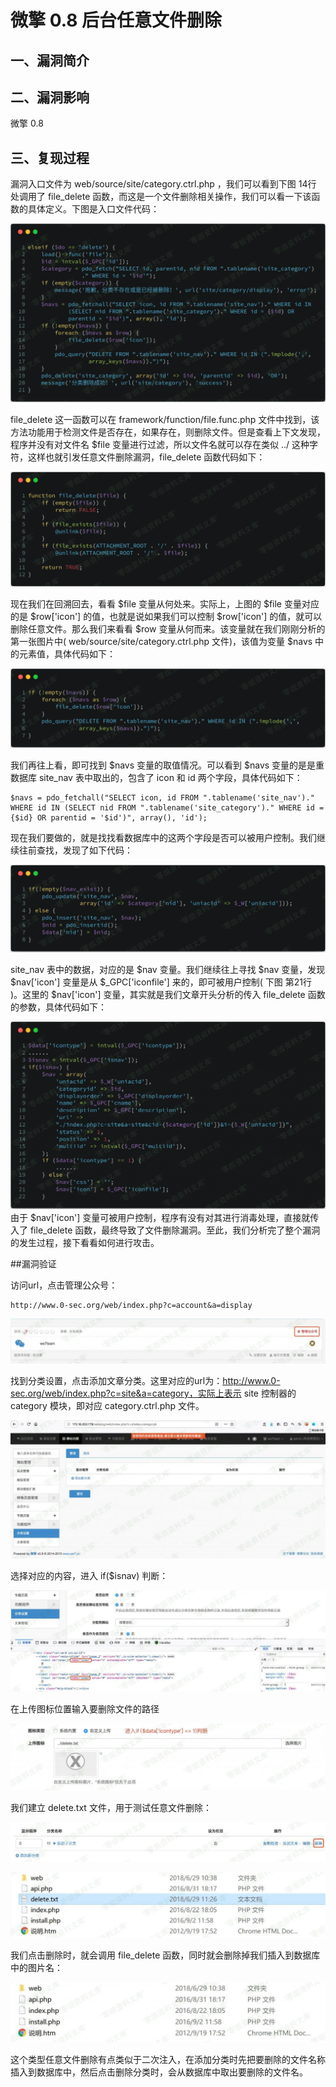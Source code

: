 微擎 0.8 后台任意文件删除
=========================

一、漏洞简介
------------

二、漏洞影响
------------

微擎 0.8

三、复现过程
------------

漏洞入口文件为 web/source/site/category.ctrl.php ，我们可以看到下图 14行
处调用了 file\_delete
函数，而这是一个文件删除相关操作，我们可以看一下该函数的具体定义。下图是入口文件代码：

![1.png](./resource/微擎0.8后台任意文件删除/media/rId24.png)

file\_delete 这一函数可以在 framework/function/file.func.php
文件中找到，该方法功能用于检测文件是否存在，如果存在，则删除文件。但是查看上下文发现，程序并没有对文件名
\$file 变量进行过滤，所以文件名就可以存在类似 ../
这种字符，这样也就引发任意文件删除漏洞，file\_delete 函数代码如下：

![2.png](./resource/微擎0.8后台任意文件删除/media/rId25.png)

现在我们在回溯回去，看看 \$file 变量从何处来。实际上，上图的 \$file
变量对应的是 \$row\[\'icon\'\] 的值，也就是说如果我们可以控制
\$row\[\'icon\'\] 的值，就可以删除任意文件。那么我们来看看 \$row
变量从何而来。该变量就在我们刚刚分析的第一张图片中(
web/source/site/category.ctrl.php 文件)，该值为变量 \$navs
中的元素值，具体代码如下：

![3.png](./resource/微擎0.8后台任意文件删除/media/rId26.png)

我们再往上看，即可找到 \$navs 变量的取值情况。可以看到 \$navs
变量的是是重数据库 site\_nav 表中取出的，包含了 icon 和 id
两个字段，具体代码如下：

    $navs = pdo_fetchall("SELECT icon, id FROM ".tablename('site_nav')." WHERE id IN (SELECT nid FROM ".tablename('site_category')." WHERE id = {$id} OR parentid = '$id')", array(), 'id');

现在我们要做的，就是找找看数据库中的这两个字段是否可以被用户控制。我们继续往前查找，发现了如下代码：

![4.png](./resource/微擎0.8后台任意文件删除/media/rId27.png)

site\_nav 表中的数据，对应的是 \$nav 变量。我们继续往上寻找 \$nav
变量，发现 \$nav\[\'icon\'\] 变量是从 \$\_GPC\[\'iconfile\'\]
来的，即可被用户控制( 下图 第21行 )。这里的 \$nav\[\'icon\'\]
变量，其实就是我们文章开头分析的传入 file\_delete
函数的参数，具体代码如下：

![5.png](./resource/微擎0.8后台任意文件删除/media/rId28.png)由于 \$nav\[\'icon\'\]
变量可被用户控制，程序有没有对其进行消毒处理，直接就传入了 file\_delete
函数，最终导致了文件删除漏洞。至此，我们分析完了整个漏洞的发生过程，接下看看如何进行攻击。

\#\#漏洞验证

访问url，点击管理公众号：

    http://www.0-sec.org/web/index.php?c=account&a=display

![6.jpg](./resource/微擎0.8后台任意文件删除/media/rId29.jpg)

找到分类设置，点击添加文章分类。这里对应的url为：http://www.0-sec.org/web/index.php?c=site&a=category，实际上表示
site 控制器的 category 模块，即对应 category.ctrl.php 文件。

![7.jpg](./resource/微擎0.8后台任意文件删除/media/rId30.jpg)

选择对应的内容，进入 if(\$isnav) 判断：

![8.jpg](./resource/微擎0.8后台任意文件删除/media/rId31.jpg)

在上传图标位置输入要删除文件的路径

![9.jpg](./resource/微擎0.8后台任意文件删除/media/rId32.jpg)

我们建立 delete.txt 文件，用于测试任意文件删除：

![10.jpg](./resource/微擎0.8后台任意文件删除/media/rId33.jpg)

![11.jpg](./resource/微擎0.8后台任意文件删除/media/rId34.jpg)

我们点击删除时，就会调用 file\_delete
函数，同时就会删除掉我们插入到数据库中的图片名：

![12.jpg](./resource/微擎0.8后台任意文件删除/media/rId35.jpg)

这个类型任意文件删除有点类似于二次注入，在添加分类时先把要删除的文件名称插入到数据库中，然后点击删除分类时，会从数据库中取出要删除的文件名。
